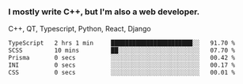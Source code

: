 <h3>I mostly write C++, but I'm also a web developer.</h3>
<p>C++, QT, Typescript, Python, React, Django</p>

<!--START_SECTION:waka-->

```txt
TypeScript   2 hrs 1 min     ███████████████████████░░   91.70 %
SCSS         10 mins         ██░░░░░░░░░░░░░░░░░░░░░░░   07.70 %
Prisma       0 secs          ░░░░░░░░░░░░░░░░░░░░░░░░░   00.42 %
INI          0 secs          ░░░░░░░░░░░░░░░░░░░░░░░░░   00.17 %
CSS          0 secs          ░░░░░░░░░░░░░░░░░░░░░░░░░   00.01 %
```

<!--END_SECTION:waka-->
